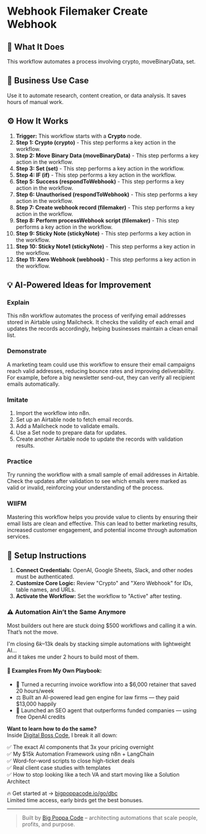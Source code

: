 # Webhook Filemaker Create Webhook

## 🚀 What It Does
This workflow automates a process involving crypto, moveBinaryData, set.

## 💼 Business Use Case
Use it to automate research, content creation, or data analysis. It saves hours of manual work.

## ⚙️ How It Works
1.  **Trigger:** This workflow starts with a **Crypto** node.
2. **Step 1: Crypto (crypto)** - This step performs a key action in the workflow.
3. **Step 2: Move Binary Data (moveBinaryData)** - This step performs a key action in the workflow.
4. **Step 3: Set (set)** - This step performs a key action in the workflow.
5. **Step 4: IF (if)** - This step performs a key action in the workflow.
6. **Step 5: Success (respondToWebhook)** - This step performs a key action in the workflow.
7. **Step 6: Unauthorised (respondToWebhook)** - This step performs a key action in the workflow.
8. **Step 7: Create webhook record (filemaker)** - This step performs a key action in the workflow.
9. **Step 8: Perform processWebhook script (filemaker)** - This step performs a key action in the workflow.
10. **Step 9: Sticky Note (stickyNote)** - This step performs a key action in the workflow.
11. **Step 10: Sticky Note1 (stickyNote)** - This step performs a key action in the workflow.
12. **Step 11: Xero Webhook (webhook)** - This step performs a key action in the workflow.

## 💡 AI-Powered Ideas for Improvement
### Explain
This n8n workflow automates the process of verifying email addresses stored in Airtable using Mailcheck. It checks the validity of each email and updates the records accordingly, helping businesses maintain a clean email list.

### Demonstrate
A marketing team could use this workflow to ensure their email campaigns reach valid addresses, reducing bounce rates and improving deliverability. For example, before a big newsletter send-out, they can verify all recipient emails automatically.

### Imitate
1. Import the workflow into n8n.
2. Set up an Airtable node to fetch email records.
3. Add a Mailcheck node to validate emails.
4. Use a Set node to prepare data for updates.
5. Create another Airtable node to update the records with validation results.

### Practice
Try running the workflow with a small sample of email addresses in Airtable. Check the updates after validation to see which emails were marked as valid or invalid, reinforcing your understanding of the process.

### WIIFM
Mastering this workflow helps you provide value to clients by ensuring their email lists are clean and effective. This can lead to better marketing results, increased customer engagement, and potential income through automation services.

## 🔧 Setup Instructions
1. **Connect Credentials:** OpenAI, Google Sheets, Slack, and other nodes must be authenticated.
2. **Customize Core Logic:** Review "Crypto" and "Xero Webhook" for IDs, table names, and URLs.
3. **Activate the Workflow:** Set the workflow to "Active" after testing.

### ⚠️ Automation Ain’t the Same Anymore

Most builders out here are stuck doing $500 workflows and calling it a win.  
That’s not the move.  

I'm closing $6k–$13k deals by stacking simple automations with lightweight AI...  
and it takes me under 2 hours to build most of them.

#### 🧠 Examples From My Own Playbook:
- 🔁 Turned a recurring invoice workflow into a $6,000 retainer that saved 20 hours/week  
- ⚖️ Built an AI-powered lead gen engine for law firms — they paid $13,000 happily  
- 🚀 Launched an SEO agent that outperforms funded companies — using free OpenAI credits  

**Want to learn how to do the same?**  
Inside [Digital Boss Code](https://bigpoppacode.io/go/dbc), I break it all down:

✅ The exact AI components that 3x your pricing overnight  
✅ My $15k Automation Framework using n8n + LangChain  
✅ Word-for-word scripts to close high-ticket deals  
✅ Real client case studies with templates  
✅ How to stop looking like a tech VA and start moving like a Solution Architect  

🔥 Get started at → [bigpoppacode.io/go/dbc](https://bigpoppacode.io/go/dbc)  
Limited time access, early birds get the best bonuses.

---
> Built by [Big Poppa Code](https://bigpoppacode.io) – architecting automations that scale people, profits, and purpose.
